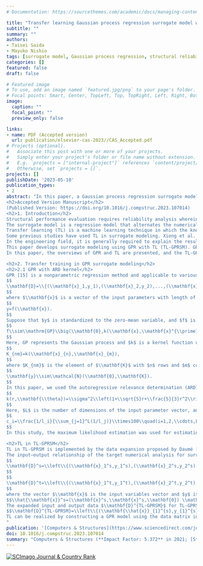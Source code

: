 ```yaml
---
# Documentation: https://sourcethemes.com/academic/docs/managing-content/

title: "Transfer learning Gaussian process regression surrogate model with explainability for structural reliability analysis under variation in uncertainties"
subtitle: ""
summary: ""
authors:
- Taisei Saida
- Mayuko Nishio
tags: [surrogate model, Gaussian process regression, structural reliability analysis]
categories: []
featured: false
draft: false

# Featured image
# To use, add an image named `featured.jpg/png` to your page's folder.
# Focal points: Smart, Center, TopLeft, Top, TopRight, Left, Right, BottomLeft, Bottom, BottomRight.
image:
  caption: ""
  focal_point: ""
  preview_only: false

links:
- name: PDF (Accepted version)
  url: publication/elsevier-cas-2023//CAS_Accepted.pdf
# Projects (optional).
#   Associate this post with one or more of your projects.
#   Simply enter your project's folder or file name without extension.
#   E.g. `projects = ["internal-project"]` references `content/project/deep-learning/index.md`.
#   Otherwise, set `projects = []`.
projects: []
publishDate: '2023-05-10'
publication_types:
- 2
abstract: "In this paper, a Gaussian process regression surrogate model with transfer learning (TL-GPRSM) is introduced to reduce the computational cost of structural reliability analysis by using the input–output relationship of the source analysis having similarities with that of the target analysis. In addition, automatic relevance determination (ARD) is introduced for providing the explainability of the constructed model and confidence assurance of transfer learning. Two verifications were conducted: (i) the surrogate modeling of the live-load performance analysis of a steel bridge with corrosion by applying the source analysis in the undamaged condition and (ii) seismic performance analysis of a bridge pier, which required nonlinear time-history analyses for various earthquake loads. The results showed that TL-GPRSM was especially effective in surrogate modeling of the performance analysis with linear numerical calculations. Moreover, it was shown that the effectiveness of transfer learning in each modeling and explainability of the constructed model could be discussed based on the contributions of the model parameters estimated through ARD.
<h2>Accepted Version Manuscript</h2>
(Published Version: https://doi.org/10.1016/j.compstruc.2023.107014)
<h2>1. Introduction</h2>
Structural performance evaluation requires reliability analysis wherein the limit state capacity is statistically derived. It is useful to evaluate the performances of existing structures by considering the actual structure conditions to develop maintenance plans or implement reinforcement/retrofit activities in disaster events. Statistical performance analysis requires the consideration of the uncertainties of the structural properties using Monte Carlo (MC) calculations. The MC calculations require several to ten thousands of numerical calculations with a random sampling of the input parameter space. In modeling an existing structure with deteriorations or damages, a detailed model is required to represent the damage to the structural member; therefore, the number of model parameters becomes large. Moreover, the properties to consider the uncertainties due to the deterioration or damage should be included in addition to the uncertainties of the nominal model properties. In the case of performance evaluation under a disaster load such as an earthquake load, the MC calculations of multiple input load cases should be combined to consider the input load uncertainty. Therefore, high calculation effort is required to assess the structural performance.<br>
The surrogate model is a regression model that alternates the numerical analysis constructed using training data created through design of experiments (DoE) sampling of uncertain input parameters. The total cost of MC calculation can be reduced if a small amount of training data can appropriately represent the input–output relationship of the target numerical analysis. Numerous studies have been conducted on the application of the surrogate model to structural reliability analysis. The first application of surrogate model for the structural reliability analysis was shown by Bucher and Bourgund [1], where the performance function was approximated by the response surface method (RSM). The RSM has then been improved in many approaches, e.g., in studies by Kim et al. [2] and Zhao et al. [3]. Recently, support vector machine [4,5], polynomial chaos expansion [6,7], and artificial neural network (ANN) [8–10] are often adopted for surrogate modeling, and their effectiveness has been demonstrated. For instance, Marelli and Sudret [7] showed that the polynomial chaos expansion with active learning could construct surrogate models for structural analysis at low computational cost. The applicability of Gaussian process regression (GPR) to surrogate modeling has often been validated [11–14]. GPR [15] is a nonparametric regression method and does not require the determination of the model configuration; moreover, the number of hyperparameters required for the estimation is small, and it can be applied to nonlinear input–output relationships. For instance, Su et al. [12] conducted surrogate modeling by using GPR for the reliability analysis of bridges through finite element (FE) analysis. It was shown to be more efficient and accurate than the polynomial function-based response surface method.　Avendaño et al. [14] constructed a GPR surrogate model that effectively predicts wind turbine loads with accuracy of 4% error or less. Adaptive learning method for GPR [16–22] have also been studied for efficient surrogate modeling of the structural reliability analysis, as surveyed by Moustapha et al. [23]. Adaptive learning is the method of incorporating additional learning points into the training data by evaluating the learning function. Some studies, e.g., EGRA by Bichon et al. [16] and AK-MCS by Echard et al. [17], successfully reduced the computational cost of surrogate modeling by implement adaptive sampling to the GPR. Since the AK-MCS was presented, Adaptive Kriging has been studied actively, e.g., AK-IS by Echard et al. [21] and AK-SS by Huang et al. [22]. Many studies on surrogate modeling have been conducted, although most of them can be applied only to target calculations. However, evaluations through numerical calculations to support decision-making in the engineering field require many similar calculations. The use of the surrogate model in such scenarios will require new training data for the same modeling procedure for each calculation. In other words, a surrogate model and its outputs cannot be used to construct other surrogate models.<br>
Transfer learning (TL) is a machine learning technique in which the knowledge learned in a problem is utilized in the target problem [24]. TL is expected to be applicable to the surrogate modeling of a target numerical calculation that shows any similarity to the source numerical calculation for which a surrogate model is already available; this approach may reduce the computational costs of constructing new surrogate models. Some cases require the repetition of numerical calculations for evaluations in the civil structural engineering field. For instance, when the target calculation is the performance analysis of an existing structure with damages, the surrogate model of the numerical calculation for the initial undamaged condition is expected to be used as the source in the TL. The other is the seismic performance analysis of a structure considering various input earthquake loads. Once a surrogate model for an input earthquake load is constructed, it can be used to construct the surrogate models for other earthquake loads with similar characteristics. If the TL works effectively in these cases, the total computational cost of the structural performance evaluation is expected to be reduced.<br>
Some previous studies have used TL in surrogate modeling. Xiong et al. applied TL to the deep learning model for the thermal analysis of spacecraft [25]. Kaya and Hajimirza applied ANN with TL to the optimization problem of thin-film multilayer solar cells [26]. Tian et al. used TL to construct the variable-fidelity surrogate model with a deep neural network for the buckling analysis of a composite shell with seven design variables and a hierarchical reinforced shell with nine design variables [27]. In all verifications, the prediction errors of the constructed surrogate models that used TL were significantly reduced. However, the studies [25–27] in which TL was used for the surrogate model assumed that the source and target data in TL are similar from the beginning of the process. In TL, the negative transfer problem is known to occur in some cases. Negative transfer refers to the issue wherein the performance of a machine learning model decreases owing to TL when the similarity between the source and target data, i.e., the input–output relationships between the source and target numerical calculations, is low [24]. For the use of TL with confidence, the possibility of this negative transfer must be considered when it is generally unknown whether the source and target numerical calculations are similar to each other.<br>
In the engineering field, it is generally required to explain the results of physics numerical calculations for their appropriate use, i.e., provide explanations for the results from the viewpoint of validity of the modeling; this requirement applies to surrogate models as well. The issue in most machine learning techniques, which are applicable to surrogate modeling, is that the training and prediction process is a black box. In the structural performance analysis using surrogate models, it is essential to know which uncertainties of the structural properties contribute significantly to the demand output to provide the explainability of the surrogate model. A previous study mentioned the necessity of demonstrating the explainability of the surrogate model. Golparvar et al. [28] constructed a surrogate model for predicting the offshore wind power using GPR with an automatic relevance determination (ARD) kernel, which can estimate the contributions to the input parameters by the hyperparameters in the ARD kernel. The ARD kernel [29,30] is the kernel function to represent the correlation function in the Gaussian process (GP) model, which can assign different weights to each input dimension, and the corresponding length-scale is larger for input dimensions that are irrelevant to the output. Wipf and Nagarajan [30] showed that ARD can be applied to the linear model estimation problem, where the inputs are sparse relative to the output, while retaining the estimation accuracy. Owing to this feature, it is expected that the construction of GPR surrogate models with an ARD kernel can estimate the parameter contribution to the output. However, very few studies have provided the explainability of the use of a machine learning technique to surrogate modeling, especially in the structural engineering field. Furthermore, no study has considered both TL and explainability in surrogate models.<br>
This paper develops surrogate modeling using GPR with TL (TL-GPRSM). GPR is also applicable to the surrogate modeling of structural performance analysis, because it can deal with nonlinear input–output relationships that may possibly emerge in the required structural analysis. In addition, as GPR is a nonparametric method, the number of model parameters to be determined can be relatively low when compared with that of other regression methods. Here, TL reduces the computational cost of surrogate modeling for structural performance analysis by considering the similarity in the input–output relationships in the numerical analysis. We also propose the use of the ARD kernel for providing the explainability of the constructed surrogate model and confidence assurance of TL. The appropriately estimated ARD kernel hyperparameters are expected to be useful in evaluating the degree of the TL effect in each target surrogate modeling and solving the issue of negative transfer.<br>
In this paper, the overviews of GPR and TL are presented, and the TL-GPRSM is formulated. Then, two case studies are conducted to demonstrate the effectiveness of TL-GPRSM. The first is the live-load performance evaluation analysis of a steel plate girder bridge. Here, the target domain is the maximum stress evaluation of the bridge with corrosion damages, and the source domain is that of the bridge in the initial undamaged condition. The second case study is on the seismic performance evaluation of a seismic isolation bridge pier that requires nonlinear time-history analysis. Here, the target domain is the maximum displacement evaluation of the bridge pier and rubber bearing with the input as the recorded earthquake ground motion, and the source domain contains the inputs of ground motions provided in the design standard. The effectiveness of the TL-GPRSM is verified based on the accuracy of the constructed surrogate models and effect of computational cost reductions. In addition, the contribution of TL is discussed using the similarity evaluation based on ARD. Further, the contributions of uncertain parameters estimated through ARD to the output are validated using structural engineering observations.<br>

<h2>2. Transfer training in GPR surrogate modeling</h2>
<h2>2.1 GPR with ARD kernel</h2>
GPR [15] is a nonparametric regression method and applicable to various input–output relationships. First, suppose an input-and-output data matrix $\\mathbf{D}$ with number of data $N$ is defined as shown below.
$$
\\mathbf{D}=\\{(\\mathbf{x}_1,y_1),(\\mathbf{x}_2,y_2),...,(\\mathbf{x}_N,y_N)\\}^T,
$$
where $\\mathbf{x}$ is a vector of the input parameters with length of $L$, and $y$ is the output. The input–output relationship is described as
$$
y=f(\\mathbf{x}).
$$
Suppose that $y$ is standardized to the zero-mean variable, and $f$ is supposed to be generated from the following GP with zero mean.
$$
f\\sim\\mathrm{GP}\\big(\\mathbf{0},k(\\mathbf{x},\\mathbf{x}^{\\prime})\\big).
$$
Here, GP represents the Gaussian process and $k$ is a kernel function used to calculate the kernel matrix $\\mathbf{K}$, which has $N$ rows and $N$ columns.
$$
K_{nm}=k(\\mathbf{x}_{n},\\mathbf{x}_{m}),
$$
where $K_{nm}$ is the element of $\\mathbf{K}$ with $n$ rows and $m$ columns. Because $f$ in Eq. (2) follows the $GP$, as shown in Eq. (3), the output vector $y=(y_1,y_2,…,y_N )^T$ also follows the Gaussian distribution with zero mean and covariance matrix $\\mathbf{K}$.
$$
\\mathbf{y}\\sim\\mathcal{N}(\\mathbf{0},\\mathbf{K}).
$$
In this paper, we used the autoregressive relevance determination (ARD) kernel function [29]. In the ARD, the input parameters that contribute to the output can be determined automatically. Further, the performance of regression in GPR depends on the selection of the kernel function. For instance, if the Matern5/2 kernel is selected, ARD is applied as
$$
k(r,\\mathbf{\\theta})=\\sigma^2\\left(1+\\sqrt{5}r+\\frac{5}{3}r^2\\right)\\exp(-\\sqrt{5}r), \\mathrm{where}\\space r(\\mathbf{x}_n,\\mathbf{x}_m)=\\sqrt{\\sum_{i=1}^L\\frac{(x_{ni}-x_{mi})^2}{l_i^2}}.
$$
Here, $L$ is the number of dimensions of the input parameter vector, and $\\mathbf{\\theta}$ is a vector of the hyperparameters $\\sigma$ and $l_i$. Among these hyperparameters, $l_i$ is called the length-scale, which indicates the contribution of the input parameter $x_i$ in the ARD. The smaller the estimation of the length-scale $l_i$, the larger is the contribution of $x_i$ to the output $y$. The estimator of GPR with ARD is thus the hyperparameter $\\mathbf{\\theta}$, which includes the length-scale $l_i$. To verify the contribution of each parameter, index $c_i$ was defined, which was the index converted from the length-scale $l_i$ to the relative percentage contribution in each input dimension $i$, as below.
$$
c_i=\\frac{1/l_i}{\\sum_{j=1}^L(1/l_j)}\\times100\\quad(i=1,2,\\cdots,L)
$$
In this study, the maximum likelihood estimation was used for estimating the hyperparameters of GPR model $\\mathbf{\\theta}$ by adopting the limited-memory Broyden–Fletcher–Goldfarb–Shanno (L-BFGS) method [31] as the optimization method. The GPR model construction was implemented using the Python library GPy [32].

<h2>TL in TL-GPRSM</h2>
TL in TL-GPRSM is implemented by the data expansion proposed by Daumé [33]. This method can apply to TL in most machine learning models including GPR by expanding the matrix of input parameters in training data to the common, source, and target parts. This makes possible to implement TL without losing advantages of GPR, applicability to nonlinear and nonparametric regressions. Furthermore, as the ARD kernel can be applied straightforward, the explainability of constructed TL-GPRSM is introduced including the effectiveness of TL.<br>
The input–output relationship of the target numerical analysis for surrogate modeling is called the “target domain.” The “source domain” is the input–output relationship of the previously trained model. For successful TL, the input–output relationship of the source domain is required to be similar to that of the target domain. First, suppose that the source domain data $\\mathbf{D}^s$ and target domain data $\\mathbf{D}^t$ are described as
$$
\\mathbf{D}^s=\\left\\{(\\mathbf{x}_1^s,y_1^s),(\\mathbf{x}_2^s,y_2^s),...,(\\mathbf{x}_{N_s}^s,y_{N_s}^s)\\right\\},
$$
$$
\\mathbf{D}^t=\\left\\{(\\mathbf{x}_1^t,y_1^t),(\\mathbf{x}_2^t,y_2^t),...,(\\mathbf{x}_{N_t}^t,y_{N_t}^t)\\right\\},
$$
where the vector $\\mathbf{x}$ is the input variables vector and $y$ is output value. The number of data in the source domain is $N_s$ and that in the target domain is $N_t$. The data expansion for TL is implemented by configuring the expanded input vectors for the target domain $\\hat{\\mathbf{x}}^{t}$ and source domain $\\hat{\\mathbf{x}}^{s}$ using input vectors $\\mathbf{x}^s$ and $\\mathbf{x}^t$, respectively, as follows:
$$\\hat{\\mathbf{x}}^s=(\\mathbf{x}^s,\\mathbf{x}^s,\\mathbf{0}) \\mathrm{and}\\quad\\hat{\\mathbf{x}}^t=(\\mathbf{x}^t,\\mathbf{0},\\mathbf{x}^t).$$
The expanded input and output data $\\mathbf{D}^{TL-GPRSM}$ for TL-GPRSM are as follows:
$$\\mathbf{D}^{TL-GPRSM}=\\left\\{(\\mathbf{\\hat{x}}_{1}^{s},y_{1}^{s}),(\\mathbf{\\hat{x}}_{2}^{s},y_{2}^{s}),...,(\\mathbf{\\hat{x}}_{{N_{s}}}^{s},y_{{N_{s}}}^{s}),(\\mathbf{\\hat{x}}_{1}^{t},y_{1}^{t}),(\\mathbf{\\hat{x}}_{2}^{t},y_{2}^{t}),...,\\left(\\mathbf{\\hat{x}}_{{N_{T}}}^{t},y_{{N_{T}}}^{t}\\right)\\right\\}^{T}.$$
TL can be realized by constructing a GPR model using the data matrix in Eq. (11) as training data. The objective of this formulation is to expand the input vector $\\mathbf{x}$ to three parts: “common part,” “source part,” and “target part,” as shown in Fig. 1. TL-GPRSM is then realized by constructing a GPR model using these expanded data. This means that the information of the source domain is used in training the target domain model. Within the expanded input and output data, the common part considers both the source and target domains, the source part considers only the source domain, and the target part considers only the target domain. The contribution of each part to the constructed GPR model indicates the utility of the TL. By adopting the ARD kernel for GPR, it becomes possible to derive the contribution of each part. Here, the contribution of each input dimension can also be derived using Eq. (7). The contribution for each part can be calculated by adding the contribution ci, where i indicates the component corresponding to each part.
" 
publication: '[Computers & Structures](https://www.sciencedirect.com/journal/computers-and-structures) (**Impact Factor: 5.372**)'
doi: 10.1016/j.compstruc.2023.107014
summary: "Computers & Structures (**Impact Factor: 5.372** in 2021; [Structural Engineering at Google Scholar Metrics](https://scholar.google.com/citations?view_op=top_venues&hl=en&vq=eng_structuralengineering))"
---
```


<a href="https://www.scimagojr.com/journalsearch.php?q=18171&amp;tip=sid&amp;exact=no" title="SCImago Journal &amp; Country Rank"><img border="0" src="https://www.scimagojr.com/journal_img.php?id=18171" alt="SCImago Journal &amp; Country Rank"  /></a>

